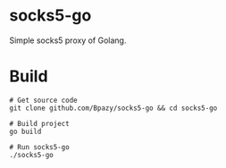 # socks5-go
Simple socks5 proxy of Golang.

# Build
```
# Get source code
git clone github.com/Bpazy/socks5-go && cd socks5-go

# Build project
go build

# Run socks5-go
./socks5-go
```
